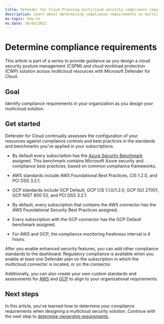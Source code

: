 ```yaml
---
title: Defender for Cloud Planning multicloud security compliance requirements guidance AWS standards GCP standards
description: Learn about determining compliance requirements in multicloud environment with Microsoft Defender for Cloud.
ms.topic: how-to
ms.date: 10/03/2022
---
```

# Determine compliance requirements

This article is part of a series to provide guidance as you design a cloud security posture management (CSPM) and cloud workload protection (CWP) solution across multicloud resources with Microsoft Defender for Cloud.

## Goal

Identify compliance requirements in your organization as you design your multicloud solution.

## Get started

Defender for Cloud continually assesses the configuration of your resources against compliance controls and best practices in the standards and benchmarks you’ve applied in your subscriptions.

- By default every subscription has the [Azure Security Benchmark](/security/benchmark/azure/introduction) assigned. This benchmark contains Microsoft Azure security and compliance best practices, based on common compliance frameworks.
- AWS standards include AWS Foundational Best Practices, CIS 1.2.0, and PCI DSS 3.2.1.

- GCP standards include GCP Default, GCP CIS 1.1.0/1.2.0, GCP ISO 27001, GCP NIST 800 53, and PCI DSS 3.2.1.
- By default, every subscription that contains the AWS connector has the AWS Foundational Security Best Practices assigned.
- Every subscription with the GCP connector has the GCP Default benchmark assigned.
- For AWS and GCP, the compliance monitoring freshness interval is 4 hours.

After you enable enhanced security features, you can add other compliance standards to the dashboard. Regulatory compliance is available when you enable at least one Defender plan on the subscription in which the multicloud connector is located, or on the connector.

Additionally, you can also create your own custom standards and assessments for [AWS](https://techcommunity.microsoft.com/t5/microsoft-defender-for-cloud/custom-assessments-and-standards-in-microsoft-defender-for-cloud/ba-p/3066575) and [GCP](https://techcommunity.microsoft.com/t5/microsoft-defender-for-cloud/custom-assessments-and-standards-in-microsoft-defender-for-cloud/ba-p/3251252) to align to your organizational requirements.

## Next steps

In this article, you've learned how to determine your compliance requirements when designing a multicloud security solution. Continue with the next step to [determine ownership requirements](plan-multicloud-security-determine-ownership-requirements.md).
